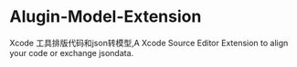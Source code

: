 # Alugin-Model-Extension
Xcode 工具排版代码和json转模型,A Xcode Source Editor Extension to align your code or exchange jsondata.

